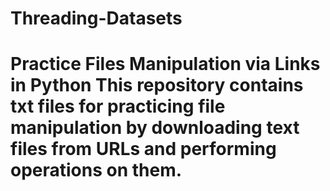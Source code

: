 # Threading-Datasets
# Practice Files Manipulation via Links in Python  This repository contains txt files  for practicing file manipulation by downloading text files from URLs and performing operations on them.
